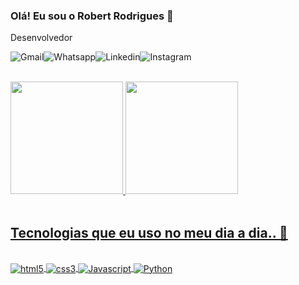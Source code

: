 
### Olá! Eu sou o Robert Rodrigues 👋
Desenvolvedor 
<br>

![Gmail](https://img.shields.io/badge/Gmail-D14836?style=for-the-badge&logo=gmail&logoColor=white
)![Whatsapp](https://img.shields.io/badge/WhatsApp-25D366?style=for-the-badge&logo=whatsapp&logoColor=white
)![Linkedin](https://img.shields.io/badge/LinkedIn-0077B5?style=for-the-badge&logo=linkedin&logoColor=white
)![Instagram](https://img.shields.io/badge/Instagram-E4405F?style=for-the-badge&logo=instagram&logoColor=white
)
<br>
<br>



<div>
<a href="https://github.com/seu-usuário-aqui">
<img loading="lazy" height="180em" src="https://github-readme-stats.vercel.app/api/top-langs/?username=robertdevelopment&layout=compact&langs_count=7&theme=dracula"/>
<img loading="lazy" height="180em" src="https://github-readme-stats.vercel.app/api?username=robertdevelopment&show_icons=true&theme=dracula&include_all_commits/">
</div>


<br>

## Tecnologias que eu uso no meu dia a dia.. 👋
<br>

<div style="display: inline_block">
        <img align="center" alt="html5" src="https://img.shields.io/badge/HTML5-E34F26?style=for-the-badge&logo=html5&logoColor=white"/>
        <img align="center" alt="css3" src="https://img.shields.io/badge/CSS3-1572B6?style=for-the-badge&logo=css3&logoColor=white"/>
        <img align="center" alt="Javascript" src="https://img.shields.io/badge/JavaScript-F7DF1E?style=for-the-badge&logo=javascript&logoColor=black"/>
        <img align="center" alt="Python" src="https://img.shields.io/badge/Python-3776AB?style=for-the-badge&logo=python&logoColor=white"/>
</div>

##



